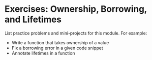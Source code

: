 # Exercises: Ownership, Borrowing, and Lifetimes

List practice problems and mini-projects for this module. For example:

- Write a function that takes ownership of a value
- Fix a borrowing error in a given code snippet
- Annotate lifetimes in a function